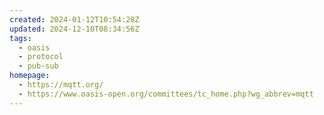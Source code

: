 ```yaml
---
created: 2024-01-12T10:54:28Z
updated: 2024-12-10T08:34:56Z
tags:
  - oasis
  - protocol
  - pub-sub
homepage:
  - https://mqtt.org/
  - https://www.oasis-open.org/committees/tc_home.php?wg_abbrev=mqtt
---
```

